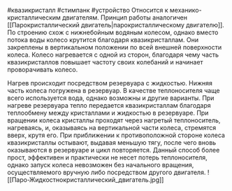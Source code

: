 #квазикристалл #стимпанк #устройство
Относится к механико-кристаллическим двигателям. Принцип работы аналогичен [[Парокристаллический двигатель|парокристаллическому двигателю]]. По строению схож с нижнебойным водяным колесом, однако вместо потока воды колесо крутится благодаря квазикристаллам. Они закреплены в вертикальном положении по всей внешней поверхности колеса. Колесо нагревается с одной из сторон, благодаря чему часть квазикристаллов повышает частоту своих колебаний и начинает проворачивать колесо.

Нагрев происходит посредством резервуара с жидкостью. Нижняя часть колеса погружена в резервуар. В качестве теплоносителя чаще всего используется вода, однако возможны и другие варианты. При нагреве резервуара тепло передается квазикристаллам благодаря теплообмену между кристаллами и жидкостью в резервуаре. При вращении колеса кристаллы проходят через нагретый теплоноситель, нагреваясь, и, оказываясь на вертикальной части колеса, стремятся вверх, крутя его. При приближении к противоположной стороне колеса квазикристаллы остывают, выдавая меньшую тягу, после чего вновь оказываются в резервуаре и цикл повторяется. Данный способ более прост, эффективен и практически не несет потерь теплоносителя, однако запуск колеса невозможен без начального вращения, осуществляемого вручную либо посредством другого двигателя.
![[Паро-Жидкостнокристаллический_двигатель.jpg]]